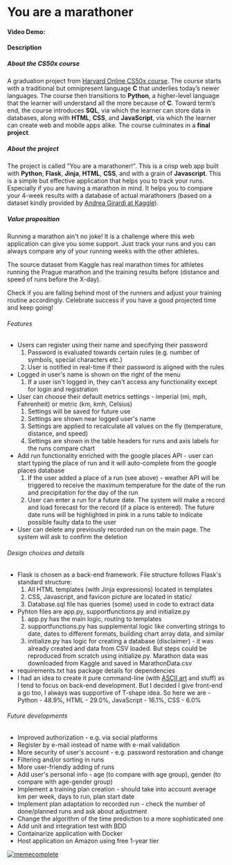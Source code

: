 # You are a marathoner
#### Video Demo:  <URL HERE>

#### Description  
##### About the CS50x course
  A graduation project from [Harvard Online CS50x course](https://cs50.harvard.edu/x/2023/). The course starts with a traditional but omnipresent language **C** that underlies today’s newer languages. The course then transitions to **Python**, a higher-level language that the learner will understand all the more because of **C**. Toward term’s end, the course introduces **SQL**, via which the learner can store data in databases, along with **HTML**, **CSS**, and **JavaScript**, via which the learner can create web and mobile apps alike. The course culminates in a **final project**.
  
##### About the project
  The project is called "You are a marathoner!". This is a crisp web app built with **Python**, **Flask**, **Jinja**, **HTML**, **CSS**, and with a grain of **Javascript**. This is a simple but effective application that helps you to track your runs. Especially if you are having a marathon in mind. It helps you to compare your 4-week results with a database of actual marathoners (based on a dataset kindly provided by [Andrea Girardi at Kaggle](https://www.kaggle.com/datasets/girardi69/marathon-time-predictions)).

##### Value proposition
 Running a marathon ain't no joke! It is a challenge where this web application can give you some support. Just track your runs and you can always compare any of your running weeks with the other athletes. 

 The source dataset from Kaggle has real marathon times for athletes running the Prague marathon and the training results before (distance and speed of runs before the X-day). 

 Check if you are falling behind most of the runners and adjust your training routine accordingly. Celebrate success if you have a good projected time and keep going!

###### Features
  * Users can register using their name and specifying their password
    1. Password is evaluated towards certain rules (e.g. number of symbols, special characters etc.)
    2. User is notified in real-time if their password is aligned with the rules
  * Logged in user's name is shown on the right of the menu
    1. If a user isn't logged in, they can't access any functionality except for login and registration
  * User can choose their default metrics settings - imperial (mi, mph, Fahrenheit) or metric (km, kmh, Celsius)
    1. Settings will be saved for future use
    2. Settings are shown near logged user's name
    3. Settings are applied to recalculate all values on the fly (temperature, distance, and speed)
    4. Settings are shown in the table headers for runs and axis labels for the runs compare chart
  * Add run functionality enriched with the google places API - user can start typing the place of run and it will
  auto-complete from the google places database
    1. If the user added a place of a run (see above) - weather API will be triggered to receive the maximum temperature for the date of the run and precipitation for the day of the run
    2. User can enter a run for a future date. The system will make a record and load forecast for the record (if a place is entered). The future date runs will be highlighted in pink in a runs table to indicate possible faulty data to the user
  * User can delete any previously recorded run on the main page. The system will ask to confirm the deletion
  

###### Design choices and details
  * Flask is chosen as a back-end framework. File structure follows Flask's standard structure:
    1. All HTML templates (with Jinja expressions) located in templates
    2. CSS, Javascript, and favicon picture are located in static/
    3. Database.sql file has queries (some) used in code to extract data
  * Pyhton files are app.py, supportfunctions.py and initialize.py
    1. app.py has the main logic, routing to templates
    2. supportfunctions.py has supplemental logic like converting strings to date, dates to different formats, building chart array data, and similar
    3. initialize.py has logic for creating a database (disclaimer) - it was already created and data from CSV loaded. But steps could be reproduced from scratch using initialize.py. Marathon data was downloaded from Kaggle and saved in MarathonData.csv 
  * requirements.txt has package details for dependencies
  * I had an idea to create it pure command-line (with [ASCII art](https://en.wikipedia.org/wiki/ASCII_art) and stuff) as I tend to focus on back-end development. But I decided I give front-end a go too, I always was supportive of T-shape idea. So here we are - Python - 48.9%, HTML - 29.0%, JavaScript - 16.1%, CSS - 6.0% 
  
###### Future developments
  * Improved authorization - e.g. via social platforms 
  * Register by e-mail instead of name with e-mail validation
  * More security of user's account - e.g. password restoration and change
  * Filtering and/or sorting in runs
  * More user-friendly adding of runs
  * Add user's personal info - age (to compare with age group), gender (to compare with age-gender group)
  * Implement a training plan creation - should take into account average km per week, days to run, plan start date
  * Implement plan adaptation to recorded run - check the number of done/planned runs and ask about adjustment
  * Change the algorithm of the time prediction to a more sophisticated one
  * Add unit and integration test with BDD
  * Containarize application with Docker
  * Host application on Amazon using free 1-year tier
  
[![memecomplete](https://api.memegen.link/images/bihw/it_ain't_much/but_it_is_the_honest_final_work.jpg?token=g2pd8jp936gb8xraaswq)](https://memecomplete.com/share/images/bihw/it_ain't_much/but_it_is_the_honest_final_work.jpg?token=g2pd8jp936gb8xraaswq)
